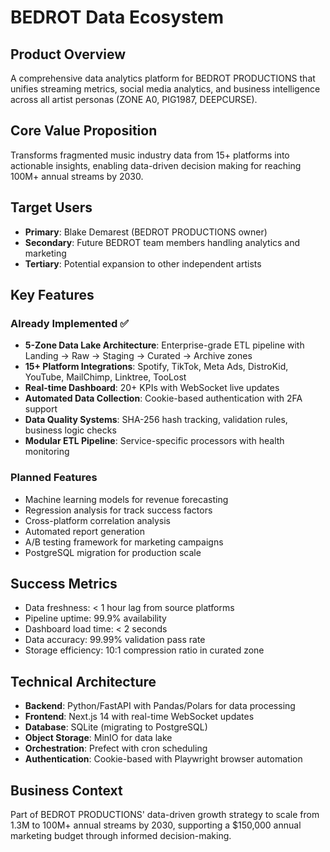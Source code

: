# BEDROT Data Ecosystem

## Product Overview

A comprehensive data analytics platform for BEDROT PRODUCTIONS that unifies streaming metrics, social media analytics, and business intelligence across all artist personas (ZONE A0, PIG1987, DEEPCURSE).

## Core Value Proposition

Transforms fragmented music industry data from 15+ platforms into actionable insights, enabling data-driven decision making for reaching 100M+ annual streams by 2030.

## Target Users

- **Primary**: Blake Demarest (BEDROT PRODUCTIONS owner)
- **Secondary**: Future BEDROT team members handling analytics and marketing
- **Tertiary**: Potential expansion to other independent artists

## Key Features

### Already Implemented ✅
- **5-Zone Data Lake Architecture**: Enterprise-grade ETL pipeline with Landing → Raw → Staging → Curated → Archive zones
- **15+ Platform Integrations**: Spotify, TikTok, Meta Ads, DistroKid, YouTube, MailChimp, Linktree, TooLost
- **Real-time Dashboard**: 20+ KPIs with WebSocket live updates
- **Automated Data Collection**: Cookie-based authentication with 2FA support
- **Data Quality Systems**: SHA-256 hash tracking, validation rules, business logic checks
- **Modular ETL Pipeline**: Service-specific processors with health monitoring

### Planned Features
- Machine learning models for revenue forecasting
- Regression analysis for track success factors
- Cross-platform correlation analysis
- Automated report generation
- A/B testing framework for marketing campaigns
- PostgreSQL migration for production scale

## Success Metrics

- Data freshness: < 1 hour lag from source platforms
- Pipeline uptime: 99.9% availability
- Dashboard load time: < 2 seconds
- Data accuracy: 99.99% validation pass rate
- Storage efficiency: 10:1 compression ratio in curated zone

## Technical Architecture

- **Backend**: Python/FastAPI with Pandas/Polars for data processing
- **Frontend**: Next.js 14 with real-time WebSocket updates
- **Database**: SQLite (migrating to PostgreSQL)
- **Object Storage**: MinIO for data lake
- **Orchestration**: Prefect with cron scheduling
- **Authentication**: Cookie-based with Playwright browser automation

## Business Context

Part of BEDROT PRODUCTIONS' data-driven growth strategy to scale from 1.3M to 100M+ annual streams by 2030, supporting a $150,000 annual marketing budget through informed decision-making.